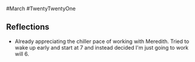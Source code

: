 #March #TwentyTwentyOne 

## Reflections
- Already appreciating the chiller pace of working with Meredith. Tried to wake up early and start at 7 and instead decided I'm just going to work will 6. 